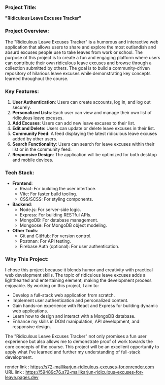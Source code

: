 ### Project Title:
**"Ridiculous Leave Excuses Tracker"** 

### Project Overview:
The "Ridiculous Leave Excuses Tracker" is a humorous and interactive web application that allows users to share and explore the most outlandish and absurd excuses people use to take leaves from work or school. The purpose of this project is to create a fun and engaging platform where users can contribute their own ridiculous leave excuses and browse through a collection submitted by others. The goal is to build a community-driven repository of hilarious leave excuses while demonstrating key concepts learned throughout the course.

### Key Features:
1. **User Authentication**: Users can create accounts, log in, and log out securely.
2. **Personalized Lists**: Each user can view and manage their own list of ridiculous leave excuses.
3. **Add Excuses**: Users can add new leave excuses to their list.
4. **Edit and Delete**: Users can update or delete leave excuses in their list.
5. **Community Feed**: A feed displaying the latest ridiculous leave excuses added by other users.
6. **Search Functionality**: Users can search for leave excuses within their list or in the community feed.
7. **Responsive Design**: The application will be optimized for both desktop and mobile devices.

### Tech Stack:
- **Frontend**:
  - React: For building the user interface.
  - Vite: For faster build tooling.
  - CSS/SCSS: For styling components.
- **Backend**:
  - Node.js: For server-side logic.
  - Express: For building RESTful APIs.
  - MongoDB: For database management.
  - Mongoose: For MongoDB object modeling.
- **Other Tools**:
  - Git and GitHub: For version control.
  - Postman: For API testing.
  - Firebase Auth (optional): For user authentication.

### Why This Project:
I chose this project because it blends humor and creativity with practical web development skills. The topic of ridiculous leave excuses adds a lighthearted and entertaining element, making the development process enjoyable. By working on this project, I aim to:

- Develop a full-stack web application from scratch.
- Implement user authentication and personalized content.
- Gain hands-on experience with React and Express for building dynamic web applications.
- Learn how to design and interact with a MongoDB database.
- Enhance my skills in DOM manipulation, API development, and responsive design.

The "Ridiculous Leave Excuses Tracker" not only promises a fun user experience but also allows me to demonstrate proof of work towards the core concepts of the course. This project will be an excellent opportunity to apply what I’ve learned and further my understanding of full-stack development.


render link : https://s72-mallikarjun-ridiculous-excuses-for.onrender.com
URL link : https://59489c76.s72-mallikarjun-ridiculous-excuses-for-leave.pages.dev
